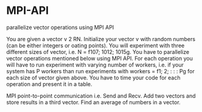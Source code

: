 # MPI-API

parallelize vector operations  using MPI API

You are given a vector v 2 RN. Initialize your vector v with random numbers (can be either integers or 
oating points). You will experiment with three different sizes of vector, i.e. N = f107; 1012; 1015g.
You have to parallelize vector operations mentioned below using MPI API. For each operation you will
have to run experiment with varying number of workers, i.e. if your system has P workers than run
experiments with workers = f1; 2; : : : Pg for each size of vector given above. You have to time your
code for each operation and present it in a table. 

MPI point-to-point communication i.e. Send and Recv.
Add two vectors and store results in a third vector.
Find an average of numbers in a vector.
